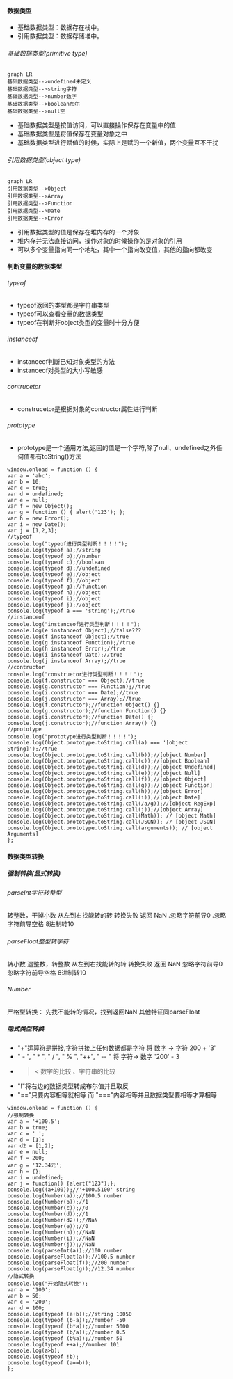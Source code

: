 #### 数据类型
- 基础数据类型：数据存在栈中。
- 引用数据类型：数据存储堆中。

###### 基础数据类型(primitive type)
```
graph LR
基础数据类型-->undefined未定义
基础数据类型-->string字符
基础数据类型-->number数字
基础数据类型-->boolean布尔
基础数据类型-->null空
```
- 基础数据类型是按值访问，可以直接操作保存在变量中的值
- 基础数据类型是将值保存在变量对象之中
- 基础数据类型进行赋值的时候，实际上是赋的一个新值，两个变量互不干扰

###### 引用数据类型(object type)
```
graph LR
引用数据类型-->Object
引用数据类型-->Array
引用数据类型-->Function
引用数据类型-->Date
引用数据类型-->Error
```
- 引用数据类型的值是保存在堆内存的一个对象
- 堆内存并无法直接访问，操作对象的时候操作的是对象的引用
- 可以多个变量指向同一个地址，其中一个指向改变值，其他的指向都改变


#### 判断变量的数据类型
###### typeof
- typeof返回的类型都是字符串类型
- typeof可以查看变量的数据类型
- typeof在判断非object类型的变量时十分方便
###### instanceof
- instanceof判断已知对象类型的方法
- instanceof对类型的大小写敏感
###### contrucetor
- construcetor是根据对象的contructor属性进行判断
###### prototype
- prototype是一个通用方法,返回的值是一个字符,除了null、undefined之外任何值都有toString()方法
```
window.onload = function () {
var a = 'abc';
var b = 10;
var c = true;
var d = undefined;
var e = null;
var f = new Object();
var g = function () { alert('123'); };
var h = new Error();
var i = new Date();
var j = [1,2,3];
//typeof
console.log("typeof进行类型判断！！！！");
console.log(typeof a);//string
console.log(typeof b);//number
console.log(typeof c);//boolean
console.log(typeof d);//undefined
console.log(typeof e);//object
console.log(typeof f);//object
console.log(typeof g);//function
console.log(typeof h);//object
console.log(typeof i);//object
console.log(typeof j);//object
console.log(typeof a === 'string');//true
//instanceof
console.log("instanceof进行类型判断！！！！");
console.log(e instanceof Object);//false???
console.log(f instanceof Object);//true
console.log(g instanceof Function);//true
console.log(h instanceof Error);//true
console.log(i instanceof Date);//true
console.log(j instanceof Array);//true
//contructor
console.log("construetor进行类型判断！！！！");
console.log(f.constructor === Object);//true
console.log(g.constructor === Function);//true
console.log(i.constructor === Date);//true
console.log(j.constructor === Array);//true
console.log(f.constructor);//function Object() {}
console.log(g.constructor);//function Function() {}
console.log(i.constructor);//function Date() {}
console.log(j.constructor);//function Array() {}
//prototype
console.log("prototype进行类型判断！！！！");
console.log(Object.prototype.toString.call(a) === '[object String]');//true
console.log(Object.prototype.toString.call(b));//[object Number]
console.log(Object.prototype.toString.call(c));//[object Boolean]
console.log(Object.prototype.toString.call(d));//[object Undefined]
console.log(Object.prototype.toString.call(e));//[object Null]
console.log(Object.prototype.toString.call(f));//[object Object]
console.log(Object.prototype.toString.call(g));//[object Function]
console.log(Object.prototype.toString.call(h));//[object Error]
console.log(Object.prototype.toString.call(i));//[object Date]
console.log(Object.prototype.toString.call(/a/g));//[object RegExp]
console.log(Object.prototype.toString.call(j));//[object Array]
console.log(Object.prototype.toString.call(Math)); // [object Math]
console.log(Object.prototype.toString.call(JSON)); // [object JSON]
console.log(Object.prototype.toString.call(arguments)); // [object Arguments]
};
```
#### 数据类型转换
##### 强制转换(显式转换)
###### parseInt字符转整型
转整数，干掉小数
从左到右找能转的转
转换失败    返回    NaN
.忽略字符前导0
.忽略字符前导空格
8进制转10
###### parseFloat整型转字符
转小数
遇整数，转整数
从左到右找能转的转
转换失败    返回    NaN
忽略字符前导0
忽略字符前导空格
8进制转10
###### Number
严格型转换： 先找不能转的情况，找到返回NaN
其他特征同parseFloat

##### 隐式类型转换
- "+"运算符是拼接,字符拼接上任何数据都是字符 将 数字 -> 字符  200 + '3'
- " - ", " * ", " / ", " % ", "++", " -- " 将 字符-> 数字 '200' - 3
- > <  数字的比较 、字符串的比较
- "!"将右边的数据类型转成布尔值并且取反
- "=="只要内容相等就相等 而 "==="内容相等并且数据类型要相等才算相等

```
window.onload = function () {
//强制转换
var a = '+100.5';
var b = true;
var c = ' ';
var d = [1];
var d2 = [1,2];
var e = null;
var f = 200;
var g = '12.34元';
var h = {};
var i = undefined;
var j = function() {alert("123");};
console.log((a+100));//'+100.5100' string
console.log(Number(a));//100.5 number
console.log(Number(b));//1
console.log(Number(c));//0
console.log(Number(d));//1
console.log(Number(d2));//NaN
console.log(Number(e));//0
console.log(Number(h));//NaN
console.log(Number(i));//NaN
console.log(Number(j));//NaN
console.log(parseInt(a));//100 number
console.log(parseFloat(a));//100.5 number
console.log(parseFloat(f));//200 number
console.log(parseFloat(g));//12.34 number
//隐式转换
console.log("开始隐式转换");
var a = '100';
var b = 50;
var c = '200';
var d = 100;
console.log(typeof (a+b));//string 10050
console.log(typeof (b-a));//number -50
console.log(typeof (b*a));//number 5000
console.log(typeof (b/a));//number 0.5
console.log(typeof (b%a));//number 50
console.log(typeof ++a);//number 101
console.log(a>b);
console.log(typeof !b);
console.log(typeof (a==b));
};
```
